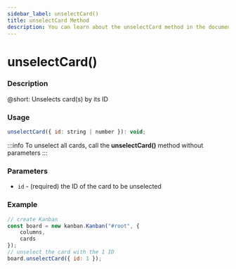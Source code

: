 ```yaml
---
sidebar_label: unselectCard()
title: unselectCard Method
description: You can learn about the unselectCard method in the documentation of the DHTMLX JavaScript Kanban library. Browse developer guides and API reference, try out code examples and live demos, and download a free 30-day evaluation version of DHTMLX Kanban.
---
```


# unselectCard()

### Description

@short: Unselects card(s) by its ID

### Usage

~~~jsx {}
unselectCard({ id: string | number }): void;
~~~

:::info
To unselect all cards, call the **unselectCard()** method without parameters
:::

### Parameters

- `id` - (required) the ID of the card to be unselected 

### Example

~~~jsx {7}
// create Kanban
const board = new kanban.Kanban("#root", {
    columns,
    cards
});
// unselect the card with the 1 ID
board.unselectCard({ id: 1 });
~~~
